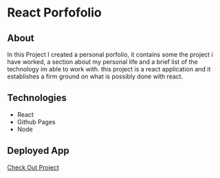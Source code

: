 # React Porfofolio

## About 
 In this Project I created a personal porfolio, it contains some the project i have worked, a section about my personal life and 
 a brief list of the technology im able to work with. this project is a react application and it establishes a firm ground on 
 what is possibly done with react.
 
## Technologies 

 - React 
 - Github Pages
 - Node

## Deployed App
 
 
  [Check Out Project](https://jisrael-r.github.io/react-porfolio/)
 
